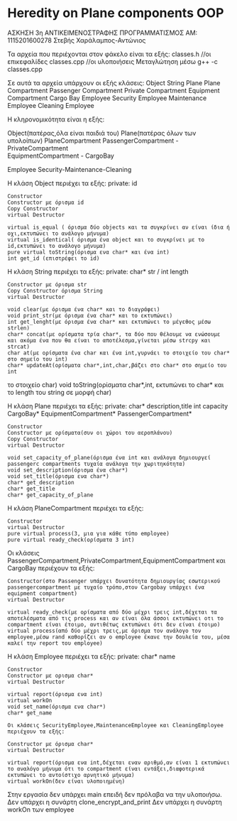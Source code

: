 # Heredity on Plane components OOP


ΑΣΚΗΣΗ 3η ΑΝΤΙΚΕΙΜΕΝΟΣΤΡΑΦΗΣ ΠΡΟΓΡΑΜΜΑΤΙΣΜΟΣ
ΑΜ: 1115201600278
Στεβής Χαράλαμπος-Αντώνιος

Τα αρχεία που περιέχονται στον φάκελο είναι τα εξής:
classes.h		//οι επικεφαλίδες
classes.cpp	//οι υλοποιήσεις
Μεταγλώτηση μέσω g++ -c classes.cpp


Σε αυτά τα αρχεία υπάρχουν οι εξής κλάσεις:
Object
String
Plane
Plane Compartment
Passenger Compartment
Private Compartment
Equipment Compartment
Cargo Bay
Employee
Security Employee
Maintenance Employee
Cleaning Employee

Η κληρονομικότητα είναι η εξής:

Object(πατέρας,όλα είναι παιδιά του)
	Plane(πατέρας όλων των υπολοίπων)
		PlaneCompartment
			PassengerCompartment - PrivateCompartment	
						EquipmentCompartment - CargoBay


Employee
Security-Maintenance-Cleaning


Η κλάση Object περιέχει τα εξής:
	private: id	
	
	Constructor
	Constructor με όρισμα id
	Copy Constructor
	virtual Destructor

	virtual is_equal ( όρισμα δύο objects και τα συγκρίνει αν είναι ίδια ή οχι,εκτυπώνει το ανάλογο μήνυμα)
	virtual is_identical( όρισμα ένα object και το συγκρίνει με το id,εκτυπώνει το ανάλογο μήνυμα)
	pure virtual toString(όρισμα ενα char* και ένα int)
	int get_id (επιστρέφει το id)

Η κλάση String περιέχει τα εξής:
private: char* str / int length

	Constructor με όρισμα str
	Copy Constructor όρισμα String
	virtual Destructor

	void clear(με όρισμα ένα char* και το διαγράφει)
	void print_str(με όρισμα ένα char* και το εκτυπώνει)
	int get_lenght(με όρισμα ένα char* και εκτυπώνει το μέγεθος μέσω strlen)
	char* concat(με ορίσματα τρία char*, τα δύο που θέλουμε να ενώσουμε και ακόμα ένα που θα είναι το αποτέλεσμα,γίνεται μέσω strcpy και strcat)
	char at(με ορίσματα ένα char και ένα int,γυρνάει το στοιχείο του char* στο σημείο του int)
	char* updateAt(ορίσματα char*,int,char,βάζει στο char* στο σημείο του int 
το στοιχείο char)
	void toString(ορίσματα char*,int, εκτυπώνει το char* και το length του string σε μορφή char)


Η κλάση Plane περιέχει τα εξής:
private:	char* description,title
			int capacity
			CargoBay*
			EquipmentCompartment*
			PassengerCompartment*

	Constructor
	Constructor με ορίσματα(συν οι χώροι του αεροπλάνου)
	Copy Constructor
	virtual Destructor

	void set_capacity_of_plane(όρισμα ένα int και ανάλογα δημιουργεί passengerc compartments τυχαία ανάλογα την χωριτηκότητα)
	void set_description(όρισμα ένα char*)
	void set_title(όρισμα ενα char*)
	char* get_description
	char* get_title
	char* get_capacity_of_plane


Η κλάση PlaneCompartment περιέχει τα εξής:

	Constructor
	virtual Destructor
	pure virtual process(3, μια για κάθε τύπο employee)
	pure virtual ready_check(ορίσματα 3 int)

Οι κλάσεις PassengerCompartment,PrivateCompartment,EquipmentCompartment και CargoBay περιέχουν τα εξής:

	Constructor(στο Passenger υπάρχει δυνατότητα δημιουργίας εσωτερικού passengercompartment με τυχαίο τρόπο,στον Cargobay υπάρχει ένα equipment compartment)
	virtual Destructor
	
	virtual ready_check(με ορίσματα από δύο μέχρι τρεις int,δέχεται τα αποτελέσματα από τις process και αν είναι όλα άσσοι εκτυπώνει οτι το compartment είναι έτοιμο, αντιθέτως εκτυπώνει ότι δεν είναι έτοιμο)
	virtual process(από δύο μέχρι τρεις,με όρισμα τον ανάλογο τον employee,μέσω rand καθορίζει αν ο employee έκανε την δουλεία του, μέσα καλεί την report του employee)


Η κλάση Employee περιέχει τα εξής:
private: char* name

	Constructor
	Constructor με ορισμα char*
	virtual Destructor
	
	virtual report(όρισμα ενα int)
	virtual workOn
	void set_name(όρισμα ενα char*)
	char* get_name

	Οι κλάσεις SecurityEmployee,MaintenanceEmployee και CleaningEmployee περιέχουν τα εξής:

	Constructor με όρισμα char*
	virtual Destructor

	virtual report(όρισμα ενα int,δέχεται εναν αριθμό,αν είναι 1 εκτυπώνει το αναλόγο μήνυμα ότι το compartment είναι εντάξει,διαφοτερικά εκτυπώνει το αντοίστιχο αρνητικό μήνυμα)
	virtual workOn(δεν είναι υλοποιημένη)

Στην εργασία δεν υπάρχει main επειδή δεν πρόλαβα να την υλοποιήσω.
Δεν υπάρχει η συνάρτη clone_encrypt_and_print
Δεν υπάρχει η συνάρτη workOn των employee
